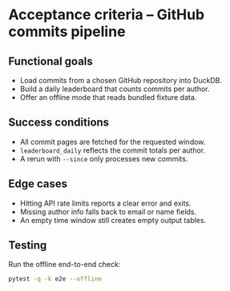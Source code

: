 # Acceptance criteria – GitHub commits pipeline

## Functional goals

- Load commits from a chosen GitHub repository into DuckDB.
- Build a daily leaderboard that counts commits per author.
- Offer an offline mode that reads bundled fixture data.

## Success conditions

- All commit pages are fetched for the requested window.
- `leaderboard_daily` reflects the commit totals per author.
- A rerun with `--since` only processes new commits.

## Edge cases

- Hitting API rate limits reports a clear error and exits.
- Missing author info falls back to email or name fields.
- An empty time window still creates empty output tables.

## Testing

Run the offline end-to-end check:

```bash
pytest -q -k e2e --offline
```
